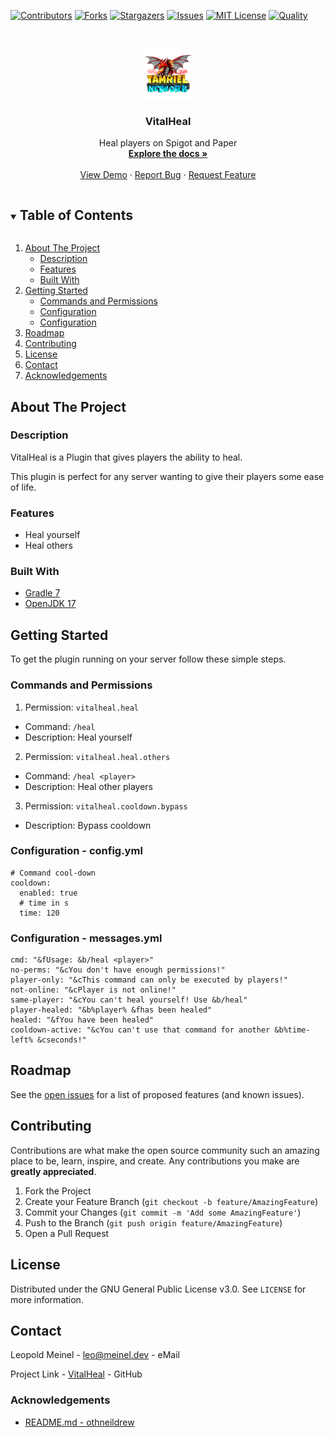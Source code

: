<!-- PROJECT SHIELDS -->
[![Contributors][contributors-shield]][contributors-url]
[![Forks][forks-shield]][forks-url]
[![Stargazers][stars-shield]][stars-url]
[![Issues][issues-shield]][issues-url]
[![MIT License][license-shield]][license-url]
[![Quality][quality-shield]][quality-url]

<!-- PROJECT LOGO -->
<!--suppress ALL -->
<br />
<p align="center">
  <a href="https://github.com/LeoMeinel/VitalHeal">
    <img src="images/logo.png" alt="Logo" width="80" height="80">
  </a>

<h3 align="center">VitalHeal</h3>

  <p align="center">
    Heal players on Spigot and Paper
    <br />
    <a href="https://github.com/LeoMeinel/VitalHeal"><strong>Explore the docs »</strong></a>
    <br />
    <br />
    <a href="https://github.com/LeoMeinel/VitalHeal">View Demo</a>
    ·
    <a href="https://github.com/LeoMeinel/VitalHeal/issues">Report Bug</a>
    ·
    <a href="https://github.com/LeoMeinel/VitalHeal/issues">Request Feature</a>
  </p>

<!-- TABLE OF CONTENTS -->
<details open="open">
  <summary><h2 style="display: inline-block">Table of Contents</h2></summary>
  <ol>
    <li>
      <a href="#about-the-project">About The Project</a>
      <ul>
        <li><a href="#description">Description</a></li>
        <li><a href="#features">Features</a></li>
        <li><a href="#built-with">Built With</a></li>
      </ul>
    </li>
    <li>
      <a href="#getting-started">Getting Started</a>
      <ul>
        <li><a href="#commands-and-permissions">Commands and Permissions</a></li>
        <li><a href="#configuration - config.yml">Configuration</a></li>
		<li><a href="#configuration - messages.yml">Configuration</a></li>
      </ul>
    </li>
    <li><a href="#roadmap">Roadmap</a></li>
    <li><a href="#contributing">Contributing</a></li>
    <li><a href="#license">License</a></li>
    <li><a href="#contact">Contact</a></li>
    <li><a href="#acknowledgements">Acknowledgements</a></li>
  </ol>
</details>

<!-- ABOUT THE PROJECT -->

## About The Project

### Description

VitalHeal is a Plugin that gives players the ability to heal.

This plugin is perfect for any server wanting to give their players some ease of life.

### Features

* Heal yourself
* Heal others

### Built With

* [Gradle 7](https://docs.gradle.org/7.4/release-notes.html)
* [OpenJDK 17](https://openjdk.java.net/projects/jdk/17/)

<!-- GETTING STARTED -->

## Getting Started

To get the plugin running on your server follow these simple steps.

### Commands and Permissions

1. Permission: `vitalheal.heal`

* Command: `/heal`
* Description: Heal yourself

2. Permission: `vitalheal.heal.others`

* Command: `/heal <player>`
* Description: Heal other players

3. Permission: `vitalheal.cooldown.bypass`

* Description: Bypass cooldown

### Configuration - config.yml

```
# Command cool-down
cooldown:
  enabled: true
  # time in s
  time: 120
```

### Configuration - messages.yml

```
cmd: "&fUsage: &b/heal <player>"
no-perms: "&cYou don't have enough permissions!"
player-only: "&cThis command can only be executed by players!"
not-online: "&cPlayer is not online!"
same-player: "&cYou can't heal yourself! Use &b/heal"
player-healed: "&b%player% &fhas been healed"
healed: "&fYou have been healed"
cooldown-active: "&cYou can't use that command for another &b%time-left% &cseconds!"
```

<!-- ROADMAP -->

## Roadmap

See the [open issues](https://github.com/LeoMeinel/VitalHeal/issues) for a list of proposed features (and known
issues).

<!-- CONTRIBUTING -->

## Contributing

Contributions are what make the open source community such an amazing place to be, learn, inspire, and create. Any
contributions you make are **greatly appreciated**.

1. Fork the Project
2. Create your Feature Branch (`git checkout -b feature/AmazingFeature`)
3. Commit your Changes (`git commit -m 'Add some AmazingFeature'`)
4. Push to the Branch (`git push origin feature/AmazingFeature`)
5. Open a Pull Request

<!-- LICENSE -->

## License

Distributed under the GNU General Public License v3.0. See `LICENSE` for more information.

<!-- CONTACT -->

## Contact

Leopold Meinel - [leo@meinel.dev](mailto:leo@meinel.dev) - eMail

Project Link - [VitalHeal](https://github.com/LeoMeinel/VitalHeal) - GitHub

<!-- ACKNOWLEDGEMENTS -->

### Acknowledgements

* [README.md - othneildrew](https://github.com/othneildrew/Best-README-Template)

<!-- MARKDOWN LINKS & IMAGES -->

[contributors-shield]: https://img.shields.io/github/contributors-anon/LeoMeinel/VitalHeal?style=for-the-badge

[contributors-url]: https://github.com/LeoMeinel/VitalHeal/graphs/contributors

[forks-shield]: https://img.shields.io/github/forks/LeoMeinel/VitalHeal?label=Forks&style=for-the-badge

[forks-url]: https://github.com/LeoMeinel/VitalHeal/network/members

[stars-shield]: https://img.shields.io/github/stars/LeoMeinel/VitalHeal?style=for-the-badge

[stars-url]: https://github.com/LeoMeinel/VitalHeal/stargazers

[issues-shield]: https://img.shields.io/github/issues/LeoMeinel/VitalHeal?style=for-the-badge

[issues-url]: https://github.com/LeoMeinel/VitalHeal/issues

[license-shield]: https://img.shields.io/github/license/LeoMeinel/VitalHeal?style=for-the-badge

[license-url]: https://github.com/LeoMeinel/VitalHeal/blob/main/LICENSE

[quality-shield]: https://img.shields.io/codefactor/grade/github/LeoMeinel/VitalHeal?style=for-the-badge

[quality-url]: https://www.codefactor.io/repository/github/LeoMeinel/VitalHeal
